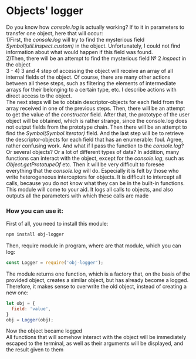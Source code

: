 # Objects' logger

Do you know how *console.log* is actually working? If to it in parameters to transfer one object, here that will occur:\
1)First, the *console.log* will try to find the mysterious field *Symbol(util.inspect.custom)* in the object. Unfortunately, I could not find information about what would happen if this field was found.\
2)Then, there will be an attempt to find the mysterious field № 2 *inspect* in the object\
3 - 4) 3 and 4 step of accessing the object will receive an array of all internal fields of the object. Of course, there are many other actions between all these steps, such as filtering the elements of intermediate arrays for their belonging to a certain type, etc. I describe actions with direct access to the object.\
The next steps will be to obtain descriptor-objects for each field from the array received in one of the previous steps. Then, there will be an attempt to get the value of the *constructor* field. After that, the prototype of the user object will be obtained, which is rather strange, since the сonsole.log does not output fields from the prototype chain. Then there will be an attempt to find the *Symbol(Symbol.iterator)* field. And the last step will be to retrieve the descriptor-objects for each field that has an enumerable: foul. Agree, rather confusing work. And what if I pass the function to the *console.log*? Or several objects? Or a lot of different types of data? In addition, many functions can interact with the object, except for the *console.log*, such as *Object.getPrototupeOf* etc. Then it will be very difficult to foresee everything that the *console.log* will do. Especially it is felt by those who write heterogeneous interceptors for objects. It is difficult to intercept all calls, because you do not know what they can be in the built-in functions. This module will come to your aid. It logs all calls to objects, and also outputs all the parameters with which these calls are made

### How you can use it:

First of all, you need to install this module:
```bash
npm install obj-logger
```
Then, require module in program, where are that module, which you can log:
```js
const Logger = require('obj-logger');
```
The module returns one function, which is a factory that, on the basis of the provided object, creates a similar object, but has already become a logged.
Therefore, it makes sense to overwrite the old object, instead of creating a new one:
```js
let obj = {
  field: 'value',
}
obj = Logger(obj);
```
Now the object became logged\
All functions that will somehow interact with the object will be immediately escaped to the terminal, as well as their arguments will be displayed, and the result given to them


